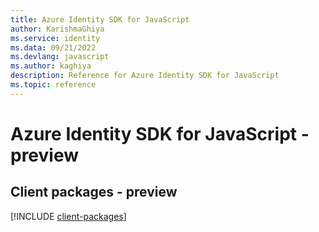 ```yaml
---
title: Azure Identity SDK for JavaScript
author: KarishmaGhiya
ms.service: identity
ms.data: 09/21/2022
ms.devlang: javascript
ms.author: kaghiya
description: Reference for Azure Identity SDK for JavaScript
ms.topic: reference
---
```

# Azure Identity SDK for JavaScript - preview

## Client packages - preview
[!INCLUDE [client-packages](identity-client-index.md)]